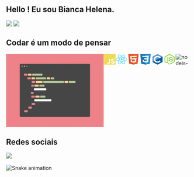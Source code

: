 ## Hello ! Eu sou Bianca Helena.

<div >
  <img height="180em" src="https://github-readme-stats.vercel.app/api?username=LuigiGF&show_icons=true&theme=vue-gatsby&include_all_commits=true&count_private=true"/>
  <img height="180em" src="https://github-readme-stats.vercel.app/api/top-langs/?username=LuigiGF&layout=compact&langs_count=16&theme=vue-gatsby"/>
</div>

## Codar é um modo de pensar
<div style="display: flex; justify-content: space-between;"> <br>
  <img align="left"height="200" alt="coding-time" src="midia/code.gif">
  <img align="right" height="30" width="40" alt="js-icon"  src="https://raw.githubusercontent.com/devicons/devicon/master/icons/javascript/javascript-plain.svg">
  <img align="right" height="30" width="40" alt="react-icon" src="https://raw.githubusercontent.com/devicons/devicon/master/icons/react/react-original.svg">
  <img align="right" height="30" width="40" alt="html-icon" src="https://raw.githubusercontent.com/devicons/devicon/master/icons/html5/html5-original.svg">
  <img align="right" height="30" width="40" alt="css-icon" src="https://raw.githubusercontent.com/devicons/devicon/master/icons/css3/css3-original.svg">
  <img align="right" height="30" width="40" alt="c-icon" src="https://raw.githubusercontent.com/devicons/devicon/master/icons/c/c-original.svg">
  <img align="right" height="30" width="40" alt="nodejs-icon" src="https://raw.githubusercontent.com/devicons/devicon/master/icons/nodejs/nodejs-original.svg">
  <img align="right" height="30" width="40" alt="nodejs-icon" src="https://raw.githubusercontent.com/jmnote/z-icons/master/svg/cpp.svg">
</div>

## Redes sociais
<div>
  <a href = "mailto: work.bianca.helena@gmail.com">
    <img width="30" src="gmail.svg">
  </a>

  </a>
</div>

![Snake animation](https://github.com/LuigiGF/LuigiGF/blob/output/github-contribution-grid-snake.svg)


